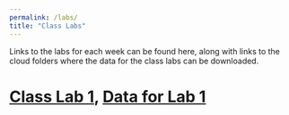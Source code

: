 ```yaml
---
permalink: /labs/
title: "Class Labs"
---
```


Links to the labs for each week can be found here, along with links to the cloud folders where the data for the class labs can be downloaded.

# [Class Lab 1](https://stevebholt.github.io/rpad316/labs/class-lab-1/), [Data for Lab 1](https://www.dropbox.com/sh/p9x5rg03bft9pz9/AABMoSaA23QHWRs7H0Yr4wrHa?dl=0)